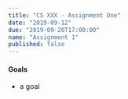```yaml
---
title: "CS XXX - Assignment One"
date: "2019-09-12"
due: "2019-09-20T17:00:00"
name: "Assignment 1"
published: false
---
```


#### Goals

- a goal
